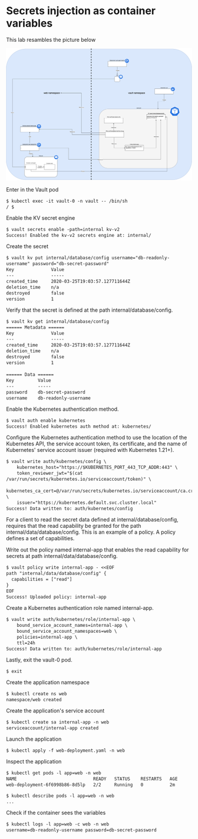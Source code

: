 # Secrets injection as container variables

This lab resambles the picture below

![describe](img/vault_secret_env_injection.drawio.png)


Enter in the Vault pod

```console
$ kubectl exec -it vault-0 -n vault -- /bin/sh
/ $
```

Enable the KV secret engine

```console
$ vault secrets enable -path=internal kv-v2
Success! Enabled the kv-v2 secrets engine at: internal/
```

Create the secret

```console
$ vault kv put internal/database/config username="db-readonly-username" password="db-secret-password"
Key              Value
---              -----
created_time     2020-03-25T19:03:57.127711644Z
deletion_time    n/a
destroyed        false
version          1
```

Verify that the secret is defined at the path internal/database/config.

```console
$ vault kv get internal/database/config
====== Metadata ======
Key              Value
---              -----
created_time     2020-03-25T19:03:57.127711644Z
deletion_time    n/a
destroyed        false
version          1

====== Data ======
Key         Value
---         -----
password    db-secret-password
username    db-readonly-username
```

Enable the Kubernetes authentication method.

```console
$ vault auth enable kubernetes
Success! Enabled kubernetes auth method at: kubernetes/
```

Configure the Kubernetes authentication method to use the location of the Kubernetes API, the service account token, its certificate, and the name of Kubernetes' service account issuer (required with Kubernetes 1.21+).

```console
$ vault write auth/kubernetes/config \
    kubernetes_host="https://$KUBERNETES_PORT_443_TCP_ADDR:443" \
    token_reviewer_jwt="$(cat /var/run/secrets/kubernetes.io/serviceaccount/token)" \
    kubernetes_ca_cert=@/var/run/secrets/kubernetes.io/serviceaccount/ca.crt \
    issuer="https://kubernetes.default.svc.cluster.local"
Success! Data written to: auth/kubernetes/config
```

For a client to read the secret data defined at internal/database/config, requires that the read capability be granted for the path internal/data/database/config. This is an example of a policy. A policy defines a set of capabilities.

Write out the policy named internal-app that enables the read capability for secrets at path internal/data/database/config.

```console
$ vault policy write internal-app - <<EOF
path "internal/data/database/config" {
  capabilities = ["read"]
}
EOF
Success! Uploaded policy: internal-app
```

Create a Kubernetes authentication role named internal-app.

```console
$ vault write auth/kubernetes/role/internal-app \
    bound_service_account_names=internal-app \
    bound_service_account_namespaces=web \
    policies=internal-app \
    ttl=24h
Success! Data written to: auth/kubernetes/role/internal-app
```

Lastly, exit the vault-0 pod.

```console
$ exit
```

Create the application namespace 

```console
$ kubectl create ns web
namespace/web created
```

Create the application's service account

```console
$ kubectl create sa internal-app -n web
serviceaccount/internal-app created
```

Launch the application

```console
$ kubectl apply -f web-deployment.yaml -n web
```

Inspect the application

```console
$ kubectl get pods -l app=web -n web
NAME                             READY   STATUS    RESTARTS   AGE
web-deployment-6f6998b86-8d5lp   2/2     Running   0          2m
```

```console
$ kubectl describe pods -l app=web -n web
...
```

Check if the container sees the variables

```console
$ kubectl logs -l app=web -c web -n web 
username=db-readonly-username password=db-secret-password
```
